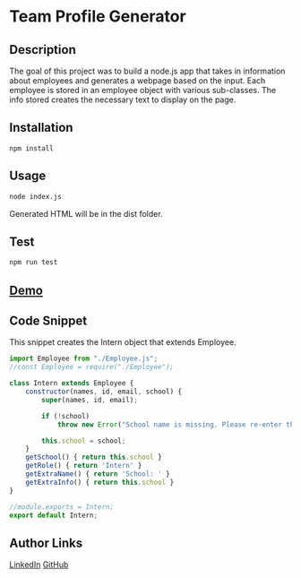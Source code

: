 # Team Profile Generator

## Description
The goal of this project was to build a node.js app that takes in information about employees and generates a webpage based on the input. Each employee is stored in an employee object with various sub-classes. The info stored creates the necessary text to display on the page.

## Installation
```
npm install
```
## Usage
```sh
node index.js
```
Generated HTML will be in the dist folder.

## Test
```sh
npm run test
```

## [Demo](https://drive.google.com/file/d/1DmiE7Ff28SpG1P8zylef4uHMsAyPFyek/view)

## Code Snippet
This snippet creates the Intern object that extends Employee.
```JavaScript
import Employee from "./Employee.js";
//const Employee = require("./Employee");

class Intern extends Employee {
    constructor(names, id, email, school) {
        super(names, id, email);

        if (!school)
            throw new Error("School name is missing. Please re-enter the information.");

        this.school = school;
    }
    getSchool() { return this.school }
    getRole() { return 'Intern' }
    getExtraName() { return 'School: ' }
    getExtraInfo() { return this.school }
}

//module.exports = Intern;
export default Intern;
```

## Author Links
[LinkedIn](https://www.linkedin.com/in/alexis-zaragoza-5baa51242/)
[GitHub](https://github.com/turtle2001)
